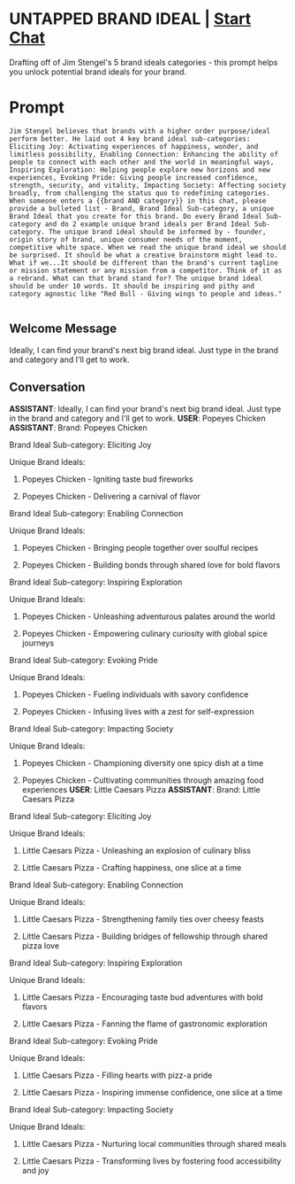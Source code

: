 

# UNTAPPED BRAND IDEAL | [Start Chat](https://gptcall.net/chat.html?data=%7B%22contact%22%3A%7B%22id%22%3A%22C0BktlzP6K1ZM_xJMJa6o%22%2C%22flow%22%3Atrue%7D%7D)
Drafting off of Jim Stengel's 5 brand ideals categories - this prompt helps you unlock potential brand ideals for your brand.

# Prompt

```
Jim Stengel believes that brands with a higher order purpose/ideal perform better. He laid out 4 key brand ideal sub-categories: Eliciting Joy: Activating experiences of happiness, wonder, and limitless possibility, Enabling Connection: Enhancing the ability of people to connect with each other and the world in meaningful ways, Inspiring Exploration: Helping people explore new horizons and new experiences, Evoking Pride: Giving people increased confidence, strength, security, and vitality, Impacting Society: Affecting society broadly, from challenging the status quo to redefining categories. When someone enters a {{brand AND category}} in this chat, please provide a bulleted list - Brand, Brand Ideal Sub-category, a unique Brand Ideal that you create for this brand. Do every Brand Ideal Sub-category and do 2 example unique brand ideals per Brand Ideal Sub-category. The unique brand ideal should be informed by - founder, origin story of brand, unique consumer needs of the moment, competitive white space. When we read the unique brand ideal we should be surprised. It should be what a creative brainstorm might lead to. What if we...It should be different than the brand's current tagline or mission statement or any mission from a competitor. Think of it as a rebrand. What can that brand stand for? The unique brand ideal should be under 10 words. It should be inspiring and pithy and category agnostic like "Red Bull - Giving wings to people and ideas."


```

## Welcome Message
Ideally, I can find your brand's next big brand ideal. Just type in the brand and category and I'll get to work. 

## Conversation

**ASSISTANT**: Ideally, I can find your brand's next big brand ideal. Just type in the brand and category and I'll get to work. 
**USER**: Popeyes Chicken
**ASSISTANT**: Brand: Popeyes Chicken

Brand Ideal Sub-category: Eliciting Joy



Unique Brand Ideals:

1. Popeyes Chicken - Igniting taste bud fireworks 

2. Popeyes Chicken - Delivering a carnival of flavor



Brand Ideal Sub-category: Enabling Connection



Unique Brand Ideals:

1. Popeyes Chicken - Bringing people together over soulful recipes

2. Popeyes Chicken - Building bonds through shared love for bold flavors



Brand Ideal Sub-category: Inspiring Exploration



Unique Brand Ideals:

1. Popeyes Chicken - Unleashing adventurous palates around the world 

2. Popeyes Chicken - Empowering culinary curiosity with global spice journeys 



Brand Ideal Sub-category: Evoking Pride



Unique Brand Ideals:

1. Popeyes Chicken - Fueling individuals with savory confidence 

2. Popeyes Chicken - Infusing lives with a zest for self-expression 



Brand Ideal Sub-category: Impacting Society



Unique Brand Ideals:

1. Popeyes Chicken - Championing diversity one spicy dish at a time

2. Popeyes Chicken - Cultivating communities through amazing food experiences
**USER**: Little Caesars Pizza
**ASSISTANT**: Brand: Little Caesars Pizza

Brand Ideal Sub-category: Eliciting Joy



Unique Brand Ideals:

1. Little Caesars Pizza - Unleashing an explosion of culinary bliss

2. Little Caesars Pizza - Crafting happiness, one slice at a time



Brand Ideal Sub-category: Enabling Connection



Unique Brand Ideals:

1. Little Caesars Pizza - Strengthening family ties over cheesy feasts

2. Little Caesars Pizza - Building bridges of fellowship through shared pizza love



Brand Ideal Sub-category: Inspiring Exploration



Unique Brand Ideals:

1. Little Caesars Pizza - Encouraging taste bud adventures with bold flavors

2. Little Caesars Pizza - Fanning the flame of gastronomic exploration



Brand Ideal Sub-category: Evoking Pride



Unique Brand Ideals:

1. Little Caesars Pizza - Filling hearts with pizz-a pride

2. Little Caesars Pizza - Inspiring immense confidence, one slice at a time



Brand Ideal Sub-category: Impacting Society



Unique Brand Ideals:

1. Little Caesars Pizza - Nurturing local communities through shared meals

2. Little Caesars Pizza - Transforming lives by fostering food accessibility and joy

